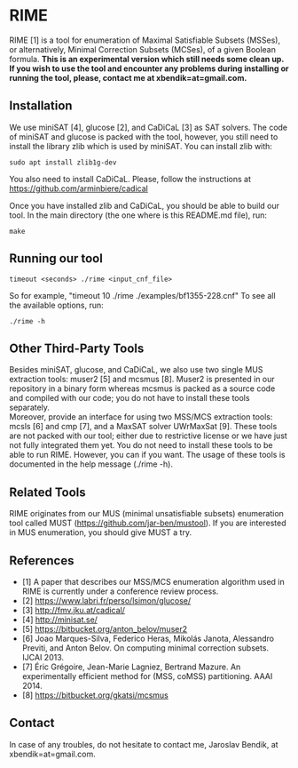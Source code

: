 # RIME

RIME [1] is a tool for enumeration of Maximal Satisfiable Subsets (MSSes), or alternatively, Minimal Correction Subsets (MCSes), of a given Boolean formula. 
**This is an experimental version which still needs some clean up. If you wish to use the tool and encounter any problems during installing or running the tool, please, contact me at xbendik=at=gmail.com.**


## Installation
We use miniSAT [4], glucose [2], and CaDiCaL [3] as SAT solvers. The code of miniSAT and glucose is packed with the tool, however, you still need to install the library zlib which is used by miniSAT. You can install zlib with:
```
sudo apt install zlib1g-dev
```

You also need to install CaDiCaL. Please, follow the instructions at https://github.com/arminbiere/cadical

Once you have installed zlib and CaDiCaL, you should be able to build our tool.
In the main directory (the one where is this README.md file), run:
```
make
```

## Running our tool
```
timeout <seconds> ./rime <input_cnf_file>
```

So for example, "timeout 10 ./rime ./examples/bf1355-228.cnf"
To see all the available options, run:
```
./rime -h
```

## Other Third-Party Tools
Besides miniSAT, glucose, and CaDiCaL, we also use two single MUS extraction tools: muser2 [5] and mcsmus [8]. Muser2 is presented in our repository in a binary form whereas mcsmus is packed as a source code and compiled with our code; you do not have to install these tools separately.  
Moreover, provide an interface for using two MSS/MCS extraction tools: mcsls [6] and cmp [7], and a MaxSAT solver UWrMaxSat [9]. These tools are not packed with our tool; either due to restrictive license or we have just not fully integrated them yet. You do not need to install these tools to be able to run RIME. However, you can if you want. The usage of these tools is documented in the help message (./rime -h).

## Related Tools
RIME originates from our MUS (minimal unsatisfiable subsets) enumeration tool called MUST (https://github.com/jar-ben/mustool). If you are interested in MUS enumeration, you should give MUST a try. 

## References
* [1] A paper that describes our MSS/MCS enumeration algorithm used in RIME is currently under a conference review process.
* [2] https://www.labri.fr/perso/lsimon/glucose/
* [3] http://fmv.jku.at/cadical/
* [4] http://minisat.se/
* [5] https://bitbucket.org/anton_belov/muser2
* [6] Joao Marques-Silva, Federico Heras, Mikolás Janota, Alessandro Previti, and Anton Belov. On computing minimal correction subsets. IJCAI 2013.
* [7] Éric Grégoire, Jean-Marie Lagniez, Bertrand Mazure. An experimentally efficient method for (MSS, coMSS) partitioning. AAAI 2014.
* [8] https://bitbucket.org/gkatsi/mcsmus

## Contact
In case of any troubles, do not hesitate to contact me, Jaroslav Bendik, at xbendik=at=gmail.com.



